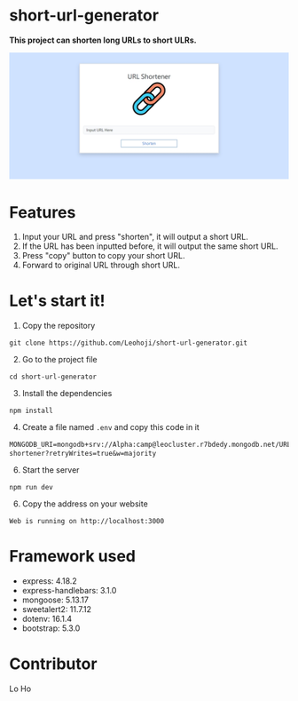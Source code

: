 # short-url-generator

**This project can shorten long URLs to short ULRs.**

![image](https://github.com/Leohoji/short-url-generator/blob/main/picture/shortUrl.jpg)

# Features
1. Input your URL and press "shorten", it will output a short URL.
2. If the URL has been inputted before, it will output the same short URL.
3. Press "copy" button to copy your short URL.
4. Forward to original URL through short URL.

# Let's start it!

1. Copy the repository

```
git clone https://github.com/Leohoji/short-url-generator.git
```

2. Go to the project file

```
cd short-url-generator
```

3. Install the dependencies

```
npm install
```

4. Create a file named ```.env``` and copy this code in it

```
MONGODB_URI=mongodb+srv://Alpha:camp@leocluster.r7bdedy.mongodb.net/URL-shortener?retryWrites=true&w=majority
```

6. Start the server

```
npm run dev
```

6. Copy the address on your website

```
Web is running on http://localhost:3000
```

# Framework used

- express: 4.18.2
- express-handlebars: 3.1.0
- mongoose: 5.13.17
- sweetalert2: 11.7.12
- dotenv: 16.1.4
- bootstrap: 5.3.0

# Contributor

Lo Ho
